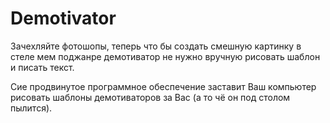 # Demotivator

Зачехляйте фотошопы, теперь что бы создать смешную картинку в стеле мем поджанре демотиватор не нужно вручную рисовать шаблон и писать текст.

Сие продвинутое программное обеспечение заставит Ваш компьютер рисовать шаблоны демотиваторов за Вас (а то чё он под столом пылится).
